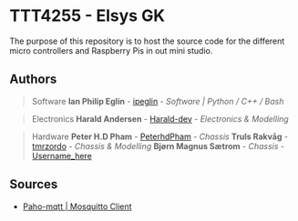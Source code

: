 # TTT4255 - Elsys GK
The purpose of this repository is to host the source code for the different micro controllers and Raspberry Pis in out mini studio.

## Authors

> Software
**Ian Philip Eglin** - [ipeglin](https://github.com/ipeglin) -   *Software | Python / C++ / Bash*

> Electronics
**Harald Andersen** - [Harald-dev](https://github.com/Harald-dev) -  *Electronics & Modelling*

> Hardware
**Peter H.D Pham** - [PeterhdPham](https://github.com/PeterhdPham) -     *Chassis*
**Truls Rakvåg** - [tmrzordo](https://github.com/tmrzordo) -     *Chassis & Modelling*
**Bjørn Magnus Sætrom** - *Chassis* - [Username_here](#)

## Sources

* [Paho-mqtt | Mosquitto Client](https://www.eclipse.org/paho/index.php?page=clients/python/docs/index.php#connect-reconnect-disconnect)
